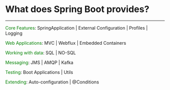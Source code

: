 # What does Spring Boot provides?

---

<p align="left"><span style="color:green">Core Features</span>: SpringApplication | External Configuration | Profiles | Logging</p>

<p align="left"><span style="color:green">Web Applications</span>: MVC | Webflux | Embedded Containers</p>

<p align="left"><span style="color:green">Working with data</span>: SQL | NO-SQL</p>

<p align="left"><span style="color:green">Messaging</span>: JMS | AMQP | Kafka </p>

<p align="left"><span style="color:green">Testing</span>: Boot Applications | Utils</p>

<p align="left"><span style="color:green">Extending</span>: Auto-configuration | @Conditions</p>
